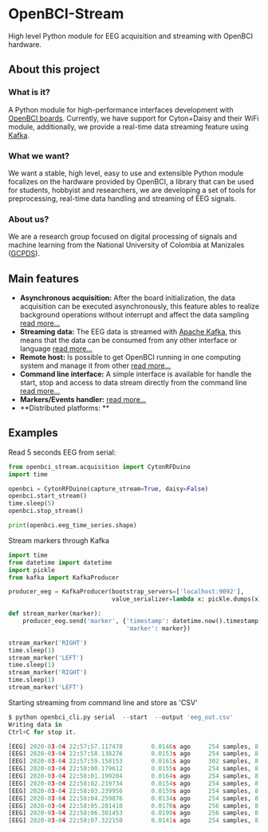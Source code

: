 # OpenBCI-Stream 
High level Python module for EEG acquisition and streaming with OpenBCI hardware.

## About this project

### What is it?
A Python module for high-performance interfaces development with [OpenBCI boards](https://openbci.com/).
Currently, we have support for Cyton+Daisy and their WiFi module, additionally, we provide a real-time data streaming feature using [Kafka](https://kafka.apache.org/).

### What we want?
We want a stable, high level, easy to use and extensible Python module focalizes on the hardware provided by OpenBCI, a library that can be used for students, hobbyist and researchers, we are developing a set of tools for preprocessing, real-time data handling and streaming of EEG signals.

### About us?
We are a research group focused on digital processing of signals and machine learning from the National University of Colombia at Manizales ([GCPDS](http://www.hermes.unal.edu.co/pages/Consultas/Grupo.xhtml;jsessionid=8701CFAD84FB5D540090846EA8912D48.tomcat6?idGrupo=615&opcion=1>)).

## Main features

  * **Asynchronous acquisition:** After the board initialization, the data acquisition can be executed asynchronously, this feature ables to realize background operations without interrupt and affect the data sampling [read more...](../html/_notebooks/04-data_acquisition.html#initialize-stream)
  * **Streaming data:** The EEG data is streamed with [Apache Kafka](https://kafka.apache.org/), this means that the data can be consumed from any other interface or language [read more...](../html/_notebooks/04-data_acquisition.html#access-to-stream)
  * **Remote host:** Is possible to get OpenBCI running in one computing system and manage it from other [read more...](../html/_notebooks/A4-configure_remote_host.html)
  * **Command line interface:** A simple interface is available for handle the start, stop and access to data stream directly from the command line [read more...](../html/_notebooks/A3-command_line_interface.html)
  * **Markers/Events handler:**  [read more...](../html/_notebooks/07-stream_markers.html)
  * **Distributed platforms: **

## Examples

Read 5 seconds EEG from serial:


```python
from openbci_stream.acquisition import CytonRFDuino
import time

openbci = CytonRFDuino(capture_stream=True, daisy=False)
openbci.start_stream()
time.sleep(5)
openbci.stop_stream()

print(openbci.eeg_time_series.shape)
```

Stream markers through Kafka


```python
import time
from datetime import datetime
import pickle
from kafka import KafkaProducer

producer_eeg = KafkaProducer(bootstrap_servers=['localhost:9092'],
                             value_serializer=lambda x: pickle.dumps(x))

def stream_marker(marker):
    producer_eeg.send('marker', {'timestamp': datetime.now().timestamp(), 
                                 'marker': marker})

stream_marker('RIGHT')
time.sleep(1) 
stream_marker('LEFT')
time.sleep(1) 
stream_marker('RIGHT')
time.sleep(1) 
stream_marker('LEFT')    
```

Starting streaming from command line and store as 'CSV'


```python
$ python openbci_cli.py serial  --start  --output 'eeg_out.csv'
Writing data in 
Ctrl+C for stop it.

[EEG] 2020-03-04 22:57:57.117478        0.0146s ago     254 samples, 8 channels
[EEG] 2020-03-04 22:57:58.138276        0.0153s ago     254 samples, 8 channels
[EEG] 2020-03-04 22:57:59.158153        0.0161s ago     302 samples, 8 channels
[EEG] 2020-03-04 22:58:00.179612        0.0155s ago     254 samples, 8 channels
[EEG] 2020-03-04 22:58:01.199204        0.0164s ago     254 samples, 8 channels
[EEG] 2020-03-04 22:58:02.219734        0.0154s ago     254 samples, 8 channels
[EEG] 2020-03-04 22:58:03.239956        0.0159s ago     254 samples, 8 channels
[EEG] 2020-03-04 22:58:04.259876        0.0134s ago     254 samples, 8 channels
[EEG] 2020-03-04 22:58:05.281410        0.0170s ago     256 samples, 8 channels
[EEG] 2020-03-04 22:58:06.301453        0.0199s ago     256 samples, 8 channels
[EEG] 2020-03-04 22:58:07.322150        0.0141s ago     254 samples, 8 channels
```
